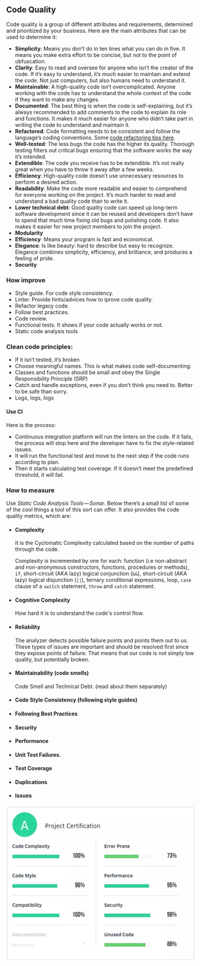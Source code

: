 ## Code Quality
Code quality is a group of different attributes and requirements, determined and prioritized by your business. Here are the main attributes that can be used to determine it:
* __Simplicity__: Means you don’t do in ten lines what you can do in five. It means you make extra effort to be concise, but not to the point of obfuscation.
* __Clarity__: Easy to read and oversee for anyone who isn’t the creator of the code. If it’s easy to understand, it’s much easier to maintain and extend the code. Not just computers, but also humans need to understand it.
* __Maintainable__: A high-quality code isn’t overcomplicated. Anyone working with the code has to understand the whole context of the code if they want to make any changes.
* __Documented__: The best thing is when the code is self-explaining, but it’s always recommended to add comments to the code to explain its role and functions. It makes it much easier for anyone who didn’t take part in writing the code to understand and maintain it.
* __Refactored__: Code formatting needs to be consistent and follow the language’s coding conventions. Some [code refactoring tips here](https://apiumhub.com/tech-blog-barcelona/code-refactoring-techniques/).
* __Well-tested__: The less bugs the code has the higher its quality. Thorough testing filters out critical bugs ensuring that the software works the way it’s intended.
* __Extendible__: The code you receive has to be extendible. It’s not really great when you have to throw it away after a few weeks.
* __Efficiency__: High-quality code doesn’t use unnecessary resources to perform a desired action.
* __Readability__: Make the code more readable and easier to comprehend for everyone working on the project. It’s much harder to read and understand a bad quality code than to write it.
* __Lower technical debt__: Good quality code can speed up long-term software development since it can be reused and developers don’t have to spend that much time fixing old bugs and polishing code. It also makes it easier for new project members to join the project.
* __Modularity__
* __Efficiency__: Means your program is fast and economical.
* __Elegance__: Is like beauty: hard to describe but easy to recognize. Elegance combines simplicity, efficiency, and brilliance, and produces a feeling of pride.
* __Security__


### How improve
* Style guide. For code style consistency.
* Linter. Provide hints/advices how to iprove code quality.
* Refactor legacy code.
* Follow best practices.
* Code review.
* Functional tests. It shows if your code actually works or not.
* Static code analysis tools


### Clean code principles:
* If it isn’t tested, it’s broken
* Choose meaningful names. This is what makes code self-documenting.
* Classes and functions should be small and obey the Single Responsibility Principle (SRP)
* Catch and handle exceptions, even if you don’t think you need to. Better to be safe than sorry.
* Logs, logs, logs


#### Use CI
Here is the process:
* Continuous integration platform will run the linters on the code. If it fails, the process will stop here and the developer have to fix the style-related issues.
* It will run the functional test and move to the next step if the code runs according to plan.
* Then it starts calculating test coverage. If it doesn’t meet the predefined threshold, it will fail.


### How to measure
Use _Static Code Analysis Tools — Sonar_. Below there’s a small list of some of the cool things a tool of this sort can offer. It also provides the code quality metrics, which are:
* #### Complexity

    It is the Cyclomatic Complexity calculated based on the number of paths through the code.

    Complexity is incremented by one for each: function (i.e non-abstract and non-anonymous constructors, functions, procedures or methods), `if`, short-circuit (AKA lazy) logical conjunction (`&&`), short-circuit (AKA lazy) logical disjunction (`||`), ternary conditional expressions, loop, `case` clause of a `switch` statement, `throw` and `catch` statement.

* #### Cognitive Complexity

    How hard it is to understand the code's control flow.

* #### Reliability

    The analyzer detects possible failure points and points them out to us. These types of issues are important and should be resolved first since they expose points of failure. That means that our code is not simply low quality, but potentially broken.

* #### Maintainability (code smells)

    Code Smell and Technical Debt. (read about them separately)

* #### Code Style Consistency (following style guides)

* #### Following Best Practices

* #### Security

* #### Performance

* #### Unit Test Failures.

* #### Test Coverage

* #### Duplications

* #### Issues

![code-qualitymeasure](./images/code-qualitymeasure.webp)
